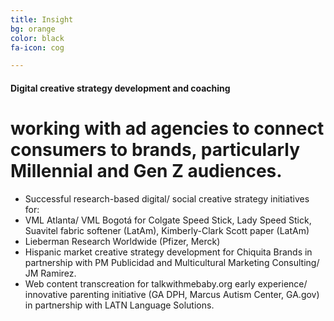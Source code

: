 ```yaml
---
title: Insight
bg: orange
color: black
fa-icon: cog

---
```

#### Digital creative strategy development and coaching

# working with ad agencies to connect consumers to brands, particularly Millennial and Gen Z audiences.

* Successful research-based digital/ social creative strategy initiatives for:
* VML Atlanta/ VML Bogotá for Colgate Speed Stick, Lady Speed Stick, Suavitel fabric softener (LatAm), Kimberly-Clark Scott paper (LatAm)
* Lieberman Research Worldwide (Pfizer, Merck)
* Hispanic market creative strategy development for Chiquita Brands in partnership with PM Publicidad and Multicultural Marketing Consulting/ JM Ramirez.
* Web content transcreation for talkwithmebaby.org early experience/ innovative parenting initiative (GA DPH, Marcus Autism Center, GA.gov) in partnership with LATN Language Solutions.